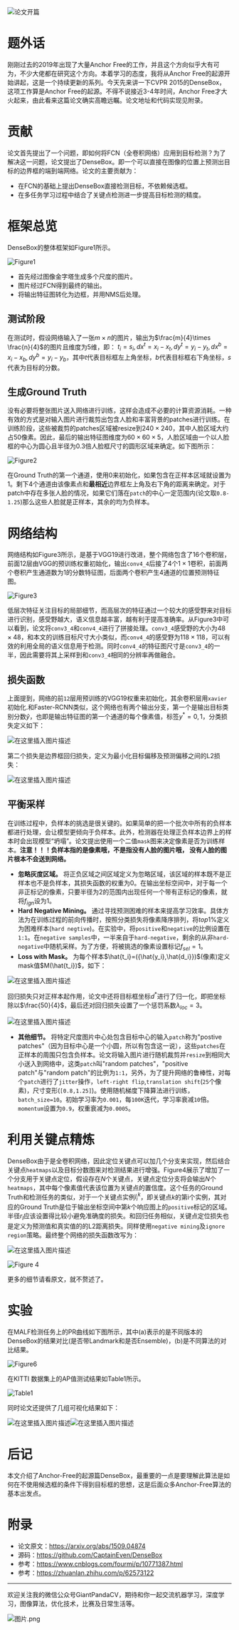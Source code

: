 ![论文开篇](https://img-blog.csdnimg.cn/20200106195033724.png?x-oss-process=image/watermark,type_ZmFuZ3poZW5naGVpdGk,shadow_10,text_aHR0cHM6Ly9ibG9nLmNzZG4ubmV0L2p1c3Rfc29ydA==,size_16,color_FFFFFF,t_70)

# 题外话
刚刚过去的2019年出现了大量Anchor Free的工作，并且这个方向似乎大有可为，不少大佬都在研究这个方向。本着学习的态度，我将从Anchor Free的起源开始讲起，这是一个持续更新的系列。今天先来讲一下CVPR 2015的DenseBox，这项工作算是Anchor Free的起源。不得不说接近3-4年时间，Anchor Free才大火起来，由此看来这篇论文确实高瞻远瞩。论文地址和代码实现见附录。

# 贡献
论文首先提出了一个问题，即如何将FCN（全卷积网络）应用到目标检测？为了解决这一问题，论文提出了DenseBox。即一个可以直接在图像的位置上预测出目标的边界框的端到端网络。论文的主要贡献为：

- 在FCN的基础上提出DenseBox直接检测目标，不依赖候选框。
- 在多任务学习过程中结合了关键点检测进一步提高目标检测的精度。

# 框架总览
DenseBox的整体框架如Figure1所示。

![Figure1](https://img-blog.csdnimg.cn/20200106195644746.png?x-oss-process=image/watermark,type_ZmFuZ3poZW5naGVpdGk,shadow_10,text_aHR0cHM6Ly9ibG9nLmNzZG4ubmV0L2p1c3Rfc29ydA==,size_16,color_FFFFFF,t_70)

- 首先经过图像金字塔生成多个尺度的图片。
- 图片经过FCN得到最终的输出。
- 将输出特征图转化为边框，并用NMS后处理。

## 测试阶段
在测试时，假设网络输入了一张$m\times n$的图片，输出为$\frac{m}{4}\times \frac{n}{4}$的图片且维度为$5$维，即：
$t_i={s_i,dx^t=x_i-x_t,dy^t=y_i-y_t,dx^b=x_i-x_b,dy^b=y_i-y_b}$，其中$t$代表目标框左上角坐标，$b$代表目标框右下角坐标，$s$代表为目标的分数。

## 生成Ground Truth

没有必要将整张图片送入网络进行训练，这样会造成不必要的计算资源消耗。一种有效的方式是对输入图片进行裁剪出包含人脸和丰富背景的patches进行训练。在训练阶段，这些被裁剪的patches区域被resize到$240\times 240$，其中人脸区域大约占50像素。因此，最后的输出特征图维度为$60\times 60\times 5$，人脸区域由一个以人脸框的中心为圆心且半径为$0.3$倍人脸框尺寸的圆形区域来确定。如下图所示：

![Figure2](https://img-blog.csdnimg.cn/20200106203312423.png?x-oss-process=image/watermark,type_ZmFuZ3poZW5naGVpdGk,shadow_10,text_aHR0cHM6Ly9ibG9nLmNzZG4ubmV0L2p1c3Rfc29ydA==,size_16,color_FFFFFF,t_70)

在Ground Truth的第一个通道，使用0来初始化，如果包含在正样本区域就设置为1。剩下4个通道由该像素点和**最相近**边界框左上角及右下角的距离来确定。对于patch中存在多张人脸的情况，如果它们落在`patch`的中心一定范围内(论文取`0.8-1.25`)那么这些人脸就是正样本，其余的均为负样本。

# 网络结构
网络结构如Figure3所示，是基于VGG19进行改进，整个网络包含了16个卷积层，前面12层由VGG的预训练权重初始化，输出`conv4_4`后接了4个$1\times 1$卷积，前面两个卷积产生通道数为$1$的分数特征图，后面两个卷积产生$4$通道的位置预测特征图。

![Figure3](https://img-blog.csdnimg.cn/20200106204627379.png?x-oss-process=image/watermark,type_ZmFuZ3poZW5naGVpdGk,shadow_10,text_aHR0cHM6Ly9ibG9nLmNzZG4ubmV0L2p1c3Rfc29ydA==,size_16,color_FFFFFF,t_70)

低层次特征关注目标的局部细节，而高层次的特征通过一个较大的感受野来对目标进行识别，感受野越大，语义信息越丰富，越有利于提高准确率。从Figure3中可以看到，论文将`conv3_4`和`conv4_4`进行了拼接处理。`conv3_4`感受野的大小为$48\times 48$，和本文的训练目标尺寸大小类似，而`conv4_4`的感受野为$118\times 118$，可以有效的利用全局的语义信息用于检测。同时`conv4_4`的特征图尺寸是`conv3_4`的一半，因此需要将其上采样到和`conv3_4`相同的分辨率再做融合。

## 损失函数
上面提到，网络的前`12`层用预训练的VGG19权重来初始化，其余卷积层用`xavier`初始化.和Faster-RCNN类似，这个网络也有两个输出分支，第一个是输出目标类别分数$\hat{y}$，也即是输出特征图的第一个通道的每个像素值，标签$y^{*}={0,1}$，分类损失定义如下：

![在这里插入图片描述](https://img-blog.csdnimg.cn/20200106205847945.png)

第二个损失是边界框回归损失，定义为最小化目标偏移及预测偏移之间的L2损失：

![在这里插入图片描述](https://img-blog.csdnimg.cn/20200106205927985.png)

## 平衡采样
在训练过程中，负样本的挑选是很关键的。如果简单的把一个批次中所有的负样本都进行处理，会让模型更倾向于负样本。此外，检测器在处理正负样本边界上的样本时会出现模型“坍塌”。论文提出使用一个二值`mask`图来决定像素是否为训练样本。**注意！！！负样本指的是像素哦，不是指没有人脸的图片哦， 没有人脸的图片根本不会送到网络。**

- **忽略灰度区域。** 将正负区域之间区域定义为忽略区域，该区域的样本既不是正样本也不是负样本，其损失函数的权重为0。在输出坐标空间中，对于每一个非正标记的像素，只要半径为$2$的范围内出现任何一个带有正标记的像素，就将$f_{ign}$设为$1$。
- **Hard Negative Mining。** 通过寻找预测困难的样本来提高学习效率。具体方法为在训练过程的前向传播时，按照分类损失将像素降序排列，将$top1$%定义为困难样本(`hard negtive`)。在实验中，将`positive`和`negative`的比例设置在`1:1`。在`negative samples`中，一半来自于`hard-negative`，剩余的从非`hard-negative`中随机采样。为了方便，将被挑选的像素设置标记$f_{sel}=1$。
- **Loss with Mask。** 为每个样本$\hat{t_i}=({\hat{y_i},\hat{d_i}})$(像素)定义mask值$M(\hat{t_i})$，如下：

![在这里插入图片描述](https://img-blog.csdnimg.cn/2020010621285347.png)

回归损失只对正样本起作用，论文中还将目标框坐标$d^{*}$进行了归一化，即把坐标除以$\frac{50}{4}$，最后还对回归损失设置了一个惩罚系数$\lambda_{loc}=3$。

![在这里插入图片描述](https://img-blog.csdnimg.cn/20200106213237701.png)

- **其他细节。**  将特定尺度图片中心处包含目标中心的输入`patch`称为"postive patches"（因为目标中心是一个小圆，所以有包含这一说），这些`patches`在正样本的周围只包含负样本。论文将输入图片进行随机裁剪并`resize`到相同大小送入到网络中，这类`patch`叫"random patches"，"positive patch"与"random patch"的比例为`1:1`，另外，为了提升网络的鲁棒性，对每个`patch`进行了`jitter`操作，`left-right flip`,`translation shift`(`25`个像素)，尺寸变形(`[0.8,1.25]`)。使用随机梯度下降算法进行训练，`batch_size=10`。初始学习率为`0.001`，每`100K`迭代，学习率衰减`10`倍。`momentum`设置为`0.9`，权重衰减为`0.0005`。

# 利用关键点精炼
DenseBox由于是全卷积网络，因此定位关键点可以加几个分支来实现，然后结合关键点`heatmaps`以及目标分数图来对检测结果进行增强。Figure4展示了增加了一个分支用于关键点定位，假设存在$N$个关键点，关键点定位分支将会输出$N$个`heatmaps`，其中每个像素值代表该位置为关键点的置信度。这个任务的Ground Truth和检测任务的类似，对于一个关键点实例$l_i^k$，即关键点$k$的第i个实例，其对应的Ground Truth是位于输出坐标空间中第$k$个响应图上的`positive`标记的区域。半径$r_l$应该设置得比较小避免准确度的损失。和回归任务相似，关键点定位损失也是定义为预测值和真实值的的L2距离损失。同样使用`negative mining`及`ignore region`策略。最终整个网络的损失函数改写为：

![在这里插入图片描述](https://img-blog.csdnimg.cn/20200106220809405.png)

![Figure 4](https://img-blog.csdnimg.cn/20200106220434604.png?x-oss-process=image/watermark,type_ZmFuZ3poZW5naGVpdGk,shadow_10,text_aHR0cHM6Ly9ibG9nLmNzZG4ubmV0L2p1c3Rfc29ydA==,size_16,color_FFFFFF,t_70)

更多的细节请看原文，就不赘述了。

# 实验

在MALF检测任务上的PR曲线如下图所示，其中(a)表示的是不同版本的DenseBox的结果对比(是否带Landmark和是否Ensemble)，(b)是不同算法的对比结果。

![Figure6](https://img-blog.csdnimg.cn/20200106220841773.png?x-oss-process=image/watermark,type_ZmFuZ3poZW5naGVpdGk,shadow_10,text_aHR0cHM6Ly9ibG9nLmNzZG4ubmV0L2p1c3Rfc29ydA==,size_16,color_FFFFFF,t_70)

在KITTI 数据集上的AP值测试结果如Table1所示。

![Table1](https://img-blog.csdnimg.cn/20200106221452253.png?x-oss-process=image/watermark,type_ZmFuZ3poZW5naGVpdGk,shadow_10,text_aHR0cHM6Ly9ibG9nLmNzZG4ubmV0L2p1c3Rfc29ydA==,size_16,color_FFFFFF,t_70)

同时论文还提供了几组可视化结果如下：

![在这里插入图片描述](https://img-blog.csdnimg.cn/20200106222007358.png?x-oss-process=image/watermark,type_ZmFuZ3poZW5naGVpdGk,shadow_10,text_aHR0cHM6Ly9ibG9nLmNzZG4ubmV0L2p1c3Rfc29ydA==,size_16,color_FFFFFF,t_70)![在这里插入图片描述](https://img-blog.csdnimg.cn/20200106222032710.png?x-oss-process=image/watermark,type_ZmFuZ3poZW5naGVpdGk,shadow_10,text_aHR0cHM6Ly9ibG9nLmNzZG4ubmV0L2p1c3Rfc29ydA==,size_16,color_FFFFFF,t_70)

# 后记
本文介绍了Anchor-Free的起源篇DenseBox，最重要的一点是要理解此算法是如何在不使用候选框的条件下得到目标框的思想，这是后面众多Anchor-Free算法的基本出发点。

# 附录

- 论文原文：https://arxiv.org/abs/1509.04874
- 源码：https://github.com/CaptainEven/DenseBox
- 参考：https://www.cnblogs.com/fourmi/p/10771387.html
- 参考：https://zhuanlan.zhihu.com/p/62573122

---------------------------------------------------------------------------

欢迎关注我的微信公众号GiantPandaCV，期待和你一起交流机器学习，深度学习，图像算法，优化技术，比赛及日常生活等。

![图片.png](https://imgconvert.csdnimg.cn/aHR0cHM6Ly91cGxvYWQtaW1hZ2VzLmppYW5zaHUuaW8vdXBsb2FkX2ltYWdlcy8xOTIzNzExNS1hZDY2ZjRmMjQ5MzRhZmQx?x-oss-process=image/format,png)